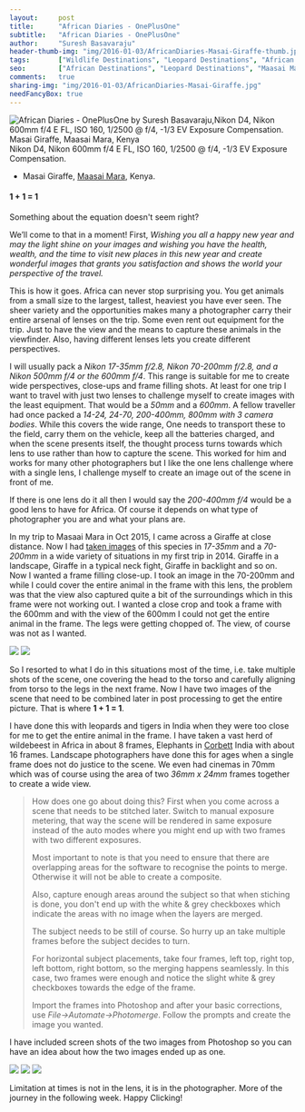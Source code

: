 ```yaml
---
layout:     post
title:      "African Diaries - OnePlusOne"
subtitle:   "African Diaries - OnePlusOne"
author:     "Suresh Basavaraju"
header-thumb-img: "img/2016-01-03/AfricanDiaries-Masai-Giraffe-thumb.jpg"
tags:       ["Wildlife Destinations", "Leopard Destinations", "African Destinations", "Maasai Maara", "Tips and Tricks", "Landscape Destinations"]
seo: 		["African Destinations", "Leopard Destinations", "Maasai Maara", "Serengeti", "Kenya"]
comments:   true
sharing-img: "img/2016-01-03/AfricanDiaries-Masai-Giraffe.jpg"
needFancyBox: true
---
```


<img src="{{ site.baseurl }}/img/2016-01-03/AfricanDiaries-Masai-Giraffe.jpg"  alt="African Diaries - OnePlusOne by Suresh Basavaraju,Nikon D4, Nikon 600mm f/4 E FL, ISO 160, 1/2500 @ f/4, -1/3 EV Exposure Compensation.  Masai Giraffe, Maasai Mara, Kenya">

<div class="exif">
Nikon D4, Nikon 600mm f/4 E FL, ISO 160, 1/2500 @ f/4, -1/3 EV Exposure Compensation.
</div>

<p>
	<ul>
		<li>Masai Giraffe, <a href="http://www.wilderhood.com/destination/Masai%20Mara" target="_blank">Maasai Mara</a>, Kenya.</li>
	</ul>
</p>

<p>
<h4>1 + 1 = 1</h4>
</p>

<p>
Something about the equation doesn't seem right?
</p>

<p>
We’ll come to that in a moment! First, <em>Wishing you all a happy new year and may the light shine on your images and wishing you have the health, wealth, and the time to visit new places in this new year and create wonderful images that grants you satisfaction and shows the world your perspective of the travel.</em>
</p>

<p>
This is how it goes. Africa can never stop surprising you. You get animals from a small size to the largest, tallest, heaviest you have ever seen. The sheer variety and the opportunities makes many a photographer carry their entire arsenal of lenses on the trip. Some even rent out equipment for the trip. Just to have the view and the means to capture these animals in the viewfinder. Also, having different lenses lets you create different perspectives.
</p>

<p>
I will usually pack a <em>Nikon 17-35mm f/2.8, Nikon 70-200mm f/2.8, and a Nikon 500mm f/4 or the 600mm f/4</em>. This range is suitable for me to create wide perspectives, close-ups and frame filling shots. At least for one trip I want to travel with just two lenses to challenge myself to create images with the least equipment. That would be a <em>50mm</em> and a <em>600mm</em>. A fellow traveller had once packed a <em>14-24, 24-70, 200-400mm, 800mm with 3 camera bodies</em>. While this covers the wide range, One needs to transport these to the field, carry them on the vehicle, keep all the batteries charged, and when the scene presents itself, the thought process turns towards which lens to use rather than how to capture the scene. This worked for him and works for many other photographers but I like the one lens challenge where with a single lens, I challenge myself to create an image out of the scene in front of me. 
</p>

<p>
If there is one lens do it all then I would say the <em>200-400mm f/4</em> would be a good lens to have for Africa. Of course it depends on what type of photographer you are and what your plans are.
</p>

<p>
In my trip to Masaai Mara in Oct 2015, I came across a Giraffe at close distance. Now I had <a href="{{ site.baseurl }}/africandiaries/2015-12-19-African-Diaries-Making-an-images.html" target="_blank">taken images</a> of this species in <em>17-35mm</em> and a <em>70-200mm</em> in a wide variety of situations in my first trip in 2014. Giraffe in a landscape, Giraffe in a typical neck fight, Giraffe in backlight and so on. Now I wanted a frame filling close-up. I took an image in the 70-200mm and while I could cover the entire animal in the frame with this lens, the problem was that the view also captured quite a bit of the surroundings which in this frame were not working out. I wanted a close crop and took a frame with the 600mm and with the view of the 600mm I could not get the entire animal in the frame. The legs were getting chopped of. The view, of course was not as I wanted.
</p>

<div class="w-entity-images">
	<a class="fancybox" rel="group" href="{{ site.baseurl }}/img/2016-01-03/AfricanDiaries-Masai-Giraffe4.JPG"> <img class="w-customised-image-preview w-small-image-preview" src="{{ site.baseurl }}/img/2016-01-03/AfricanDiaries-Masai-Giraffe4.JPG"></a>
	<a class="fancybox" rel="group" href="{{ site.baseurl }}/img/2016-01-03/AfricanDiaries-Masai-Giraffe5.JPG"> <img class="w-customised-image-preview w-small-image-preview" src="{{ site.baseurl }}/img/2016-01-03/AfricanDiaries-Masai-Giraffe5.JPG"></a>
</div>

<p>
So I resorted to what I do in this situations most of the time, i.e. take multiple shots of the scene, one covering the head to the torso and carefully aligning from torso to the legs in the next frame. Now I have two images of the scene that need to be combined later in post processing to get the entire picture. That is  where <strong>1 + 1 = 1</strong>.
</p>

<p>
I have done this with leopards and tigers in India when they were too close for me to get the entire animal in the frame. I have taken a vast herd of wildebeest in Africa in about 8 frames, Elephants in <a href="http://www.wilderhood.com/destination/Corbett" target="_blank">Corbett</a> India with about 16 frames. Landscape photographers have done this for ages when a single frame does not do justice to the scene. We even had cinemas in 70mm which was of course using the area of two <em>36mm x 24mm</em> frames together to create a wide view. 
</p>

<blockquote>
<p>
How does one go about doing this? First when you come across a scene that needs to be stitched later. Switch to manual exposure metering, that way the scene will be rendered in same exposure instead of the auto modes where you might end up with two frames with two different exposures.
</p>

<p>
Most important to note is that you need to ensure that there are overlapping areas for the software to recognise the points to merge. Otherwise it will not be able to create a composite.
</p>

<p>
Also, capture enough areas around the subject so that when stiching is done, you don't end up with the white & grey checkboxes which indicate the areas with no image when the layers are merged.
</p>

<p>
The subject needs to be still of course. So hurry up an take multiple frames before the subject decides to turn.
</p>

<p>
For horizontal subject placements, take four frames, left top, right top, left bottom, right bottom, so the merging happens seamlessly. In this case, two frames were enough and notice the slight white & grey checkboxes towards the edge of the frame. 
</p>

<p>
Import the frames into Photoshop and after your basic corrections, use <em>File->Automate->Photomerge</em>. Follow the prompts and create the image you wanted. 
</p>
</blockquote>

<p>
I have included screen shots of the two images from Photoshop so you can have an idea about how the two images ended up as one.
</p>

<div class="w-entity-images">
	<a class="fancybox" rel="group" href="{{ site.baseurl }}/img/2016-01-03/AfricanDiaries-Masai-Giraffe2.JPG"> <img class="w-customised-image-preview w-small-image-preview" src="{{ site.baseurl }}/img/2016-01-03/AfricanDiaries-Masai-Giraffe2.JPG"></a>
	<a class="fancybox" rel="group" href="{{ site.baseurl }}/img/2016-01-03/AfricanDiaries-Masai-Giraffe1.JPG"> <img class="w-customised-image-preview w-small-image-preview" src="{{ site.baseurl }}/img/2016-01-03/AfricanDiaries-Masai-Giraffe1.JPG"></a>
	<a class="fancybox" rel="group" href="{{ site.baseurl }}/img/2016-01-03/AfricanDiaries-Masai-Giraffe3.JPG"> <img class="w-customised-image-preview w-small-image-preview" src="{{ site.baseurl }}/img/2016-01-03/AfricanDiaries-Masai-Giraffe3.JPG"></a>
</div>

<p>
Limitation at times is not in the lens, it is in the photographer. More of the journey in the following week. Happy Clicking!
</p>

